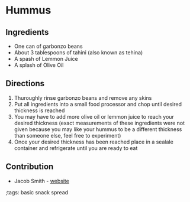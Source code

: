# Hummus

## Ingredients

- One can of garbonzo beans
- About 3 tablespoons of tahini (also known as tehina)
- A spash of Lemmon Juice
- A splash of Olive Oil

## Directions

1. Thuroughly rinse garbonzo beans and remove any skins
2. Put all ingredients into a small food processor and chop until desired thickness is reached
3. You may have to add more olive oil or lemmon juice to reach your desired thickness (exact measurements of these ingredients were not given because you may like your hummus to be a different thickness than someone else, feel free to experiment)
4. Once your desired thickness has been reached place in a sealale container and refrigerate until you are ready to eat

## Contribution

- Jacob Smith - [website](https://jacobwsmith.xyz)

;tags: basic snack spread
